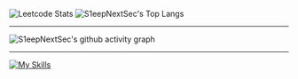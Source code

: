![Leetcode Stats](https://leetcard.jacoblin.cool/nurtibbar?site=cn&ext=activity)
![S1eepNextSec's Top Langs](https://github-readme-stats.vercel.app/api/top-langs/?username=S1eepNextSec&langs_count=6)
****
![S1eepNextSec's github activity graph](https://github-readme-activity-graph.vercel.app/graph?username=S1eepNextSec&theme=react-dark)
****
[![My Skills](https://skillicons.dev/icons?i=c,cpp,java,js,spring,react)](https://skillicons.dev)
